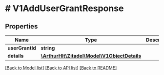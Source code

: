 # # V1AddUserGrantResponse

## Properties

Name | Type | Description | Notes
------------ | ------------- | ------------- | -------------
**userGrantId** | **string** |  | [optional]
**details** | [**\ArthurHlt\Zitadel\Model\V1ObjectDetails**](V1ObjectDetails.md) |  | [optional]

[[Back to Model list]](../../README.md#models) [[Back to API list]](../../README.md#endpoints) [[Back to README]](../../README.md)

